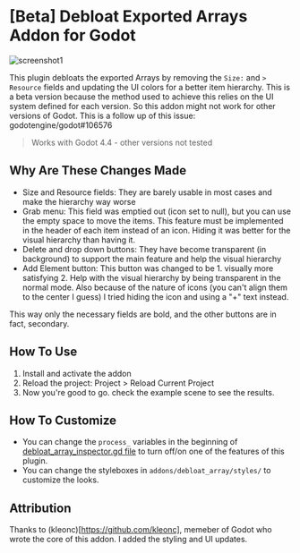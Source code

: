 # [Beta] Debloat Exported Arrays Addon for Godot

![screenshot1](https://github.com/user-attachments/assets/5a17300e-4c65-4e9c-8af3-8067644192e5)

This plugin debloats the exported Arrays by removing the `Size:` and `> Resource` fields and
updating the UI colors for a better item hierarchy. This is a beta version because the method used to
achieve this relies on the UI system defined for each version. So this addon might not work for other
versions of Godot. This is a follow up of this issue: godotengine/godot#106576

> Works with Godot 4.4 - other versions not tested

## Why Are These Changes Made

- Size and Resource fields: They are barely usable in most cases and make the hierarchy way worse
- Grab menu: This field was emptied out (icon set to null), but you can use the empty space to move the items. This
feature must be implemented in the header of each item instead of an icon. Hiding it was better for
the visual hierarchy than having it.
- Delete and drop down buttons: They have become transparent (in background) to support the main feature and help the visual hierarchy
- Add Element button: This button was changed to be 1. visually more satisfying 2. Help with the visual hierarchy by being transparent in the normal mode. Also because of the nature of icons (you can't align them to the center I guess) I tried hiding the icon and using a "+" text instead.

This way only the necessary fields are bold, and the other buttons are in fact, secondary.

## How To Use

1. Install and activate the addon
2. Reload the project: Project > Reload Current Project
3. Now you're good to go. check the example scene to see the results.

## How To Customize

- You can change the `process_` variables in the beginning of [debloat_array_inspector.gd file](addons/debloat_array/debloat_array_inspector.gd) to turn off/on one of the features of this plugin.
- You can change the styleboxes in `addons/debloat_array/styles/` to customize the looks.


## Attribution

Thanks to (kleonc)[https://github.com/kleonc], memeber of Godot who wrote the core of this addon. I added the styling
and UI updates.